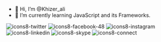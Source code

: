 - 👋 Hi, I’m @Khizer_ali
- 🌱 I’m currently learning JavaScript and its Frameworks.



![icons8-twitter](https://user-images.githubusercontent.com/103335139/162639683-71bafeee-4afe-4596-ab8f-d30033d23138.svg)
![icons8-facebook-48](https://user-images.githubusercontent.com/103335139/162639731-c94272ef-2dee-48fc-9231-8ce557573b24.png)
![icons8-instagram](https://user-images.githubusercontent.com/103335139/162639678-1c42cebf-c139-4370-baa1-3fba74802657.svg)
![icons8-linkedin](https://user-images.githubusercontent.com/103335139/162639611-fc3dc219-1cd7-4a38-9154-1206b8cce518.svg)
![icons8-skype](https://user-images.githubusercontent.com/103335139/162639614-bafe35b4-34fa-468e-b24c-ae51f987ce9b.svg)
![icons8-connect](https://user-images.githubusercontent.com/103335139/162639613-552faaee-cdc0-4292-8899-0edd87751198.svg)

